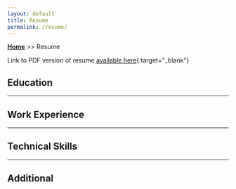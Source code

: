 ```yaml
---
layout: default
title: Resume
permalink: /resume/
---
```

**[Home](https://xyjiang970.github.io/portfolio_site/)** >> Resume

Link to PDF version of resume [available here](/jason_resume.pdf){:target="_blank"}

## Education

-----------------------------
## Work Experience

-----------------------------
## Technical Skills

-----------------------------
## Additional
